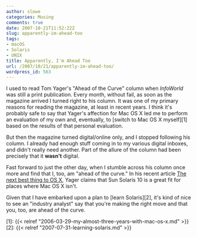 ```yaml
---
author: slowe
categories: Musing
comments: true
date: 2007-10-21T11:52:22Z
slug: apparently-im-ahead-too
tags:
- macOS
- Solaris
- UNIX
title: Apparently, I'm Ahead Too
url: /2007/10/21/apparently-im-ahead-too/
wordpress_id: 563
---
```


I used to read Tom Yager's "Ahead of the Curve" column when _InfoWorld_ was still a print publication. Every month, without fail, as soon as the magazine arrived I turned right to his column. It was one of my primary reasons for reading the magazine, at least in recent years. I think it's probably safe to say that Yager's affection for Mac OS X led me to perform an evaluation of my own and, eventually, to [switch to Mac OS X myself][1] based on the results of that personal evaluation.

But then the magazine turned digital/online only, and I stopped following his column. I already had enough stuff coming in to my various digital inboxes, and didn't really need another. Part of the allure of the column had been precisely that it **wasn't** digital.

Fast forward to just the other day, when I stumble across his column once more and find that I, too, am "ahead of the curve." In his recent article [The next best thing to OS X](http://weblog.infoworld.com/yager/archives/2007/10/the_next_best_t.html), Yager claims that Sun Solaris 10 is a great fit for places where Mac OS X isn't.

Given that I have embarked upon a plan to [learn Solaris][2], it's kind of nice to see an "industry analyst" say that you're making the right move and that you, too, are ahead of the curve.

[1]: {{< relref "2006-03-29-my-almost-three-years-with-mac-os-x.md" >}}
[2]: {{< relref "2007-07-31-learning-solaris.md" >}}
